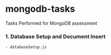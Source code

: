 # mongodb-tasks
Tasks Performed for MongoDB assessment

### 1. Database Setup and Document Insert
    - databaseSetup.js
